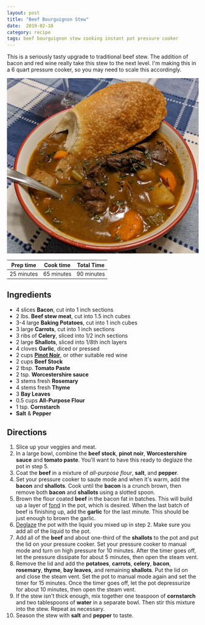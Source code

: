 ```yaml
---
layout: post
title: "Beef Bourguignon Stew"
date:  2019-02-10
category: recipe
tags: beef bourguignon stew cooking instant pot pressure cooker
---
```


This is a seriously tasty upgrade to traditional beef stew.  The addition of
bacon and red wine really take this stew to the next level.  I'm making this in
a 6 quart pressure cooker, so you may need to scale this accordingly.

[![Beef Bourguignon stew in a bowl][Stew]](/images/2019-02-10-beef_bourguignon.jpg)


| Prep time  | Cook time  | Total Time |
|------------|------------|------------|
| 25 minutes | 65 minutes | 90 minutes |

Ingredients
-----------

- 4 slices **Bacon**, cut into 1 inch sections
- 2 lbs. **Beef stew meat**, cut into 1.5 inch cubes
- 3-4 large **Baking Potatoes**, cut into 1 inch cubes
- 3 large **Carrots**, cut into 1 inch sections
- 3 ribs of **Celery**, sliced into 1/2 inch sections
- 2 large **Shallots**, sliced into 1/8th inch layers
- 4 cloves **Garlic**, diced or pressed
- 2 cups [**Pinot Noir**][pinot], or other suitable red wine
- 2 cups **Beef Stock**
- 2 tbsp. **Tomato Paste**
- 2 tsp. **Worcestershire sauce**
- 3 stems fresh **Rosemary**
- 4 stems fresh **Thyme**
- 3 **Bay Leaves**
- 0.5 cups **All-Purpose Flour**
- 1 tsp. **Cornstarch**
- **Salt** & **Pepper**

Directions
----------

1. Slice up your veggies and meat.
2. In a large bowl, combine the **beef stock**, **pinot noir**, **Worcestershire sauce**
and **tomato paste**.  You'll want to have this ready to deglaze the pot in step 5.
3. Coat the **beef** in a mixture of *all-purpose flour*, **salt**, and **pepper**.
4. Set your pressure cooker to saute mode and when it's warm, add the **bacon** and
**shallots**.  Cook until the **bacon** is a crunch brown, then remove both **bacon** and
**shallots** using a slotted spoon.
5. Brown the flour coated **beef** in the bacon fat in batches.  This will build up
a layer of [fond][deglazing] in the pot, which is desired.  When the last batch of
beef is finishing up, add the **garlic** for the last minute.  This should be just
enough to brown the garlic.
6. [Deglaze][deglazing] the pot with the liquid you mixed up in step 2.  Make
sure you add all of the liquid to the pot.
7. Add all of the **beef** and about one-third of the **shallots** to the pot
and put the lid on your pressure cooker.  Set your pressure cooker to manual
mode and turn on high pressure for 10 minutes.  After the timer goes off, let
the pressure dissipate for about 5 minutes, then open the steam vent.
8. Remove the lid and add the **potatoes**, **carrots**, **celery**, **bacon**,
**rosemary**, **thyme**, **bay leaves**, and remaining **shallots**.  Put the
lid on and close the steam vent.  Set the pot to manual mode again and set the
timer for 15 minutes.  Once the timer goes off, let the pot depressurize for
about 10 minutes, then open the steam vent.
9. If the stew isn't thick enough, mix together one teaspoon of **cornstarch**
and two tablespoons of **water** in a separate bowl.  Then stir this mixture into
the stew.  Repeat as necessary.
10. Season the stew with **salt** and **pepper** to taste.

[Stew]: /images/2019-02-10-beef_bourguignon_small.jpg "Click for larger view"

[deglazing]: https://en.wikipedia.org/wiki/Deglazing_(cooking)
[pinot]: https://youtu.be/A6yttOfIvOw?t=6

